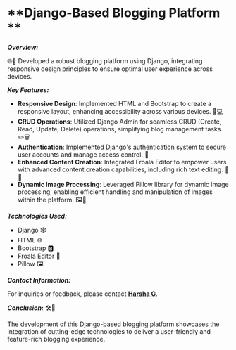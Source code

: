 # **Django-Based Blogging Platform **

 ***Overview:***

🌐📝 Developed a robust blogging platform using Django, integrating responsive design principles to ensure optimal user experience across devices.

***Key Features:***
- **Responsive Design**: Implemented HTML and Bootstrap to create a responsive layout, enhancing accessibility across various devices. 📱💻
- **CRUD Operations**: Utilized Django Admin for seamless CRUD (Create, Read, Update, Delete) operations, simplifying blog management tasks. ✏️🗑️
- **Authentication**: Implemented Django's authentication system to secure user accounts and manage access control. 🔐
- **Enhanced Content Creation**: Integrated Froala Editor to empower users with advanced content creation capabilities, including rich text editing. 📝✨
- **Dynamic Image Processing**: Leveraged Pillow library for dynamic image processing, enabling efficient handling and manipulation of images within the platform. 🖼️🔄

***Technologies Used:***
- Django 🕸️
- HTML 🌐
- Bootstrap 🅱️
- Froala Editor 📝
- Pillow 🖼️

***Contact Information:***

For inquiries or feedback, please contact **[Harsha G](mailto:harshag3103@gmail.com)**.

***Conclusion:***
🛠️📰 

The development of this Django-based blogging platform showcases the integration of cutting-edge technologies to deliver a user-friendly and feature-rich blogging experience.
